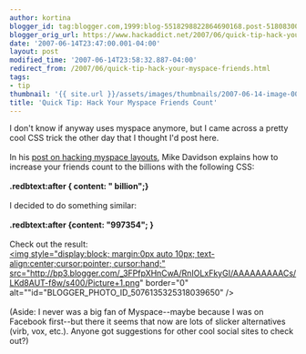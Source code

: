 ```yaml
---
author: kortina
blogger_id: tag:blogger.com,1999:blog-5518298822864690168.post-5180830064620163033
blogger_orig_url: https://www.hackaddict.net/2007/06/quick-tip-hack-your-myspace-friends.html
date: '2007-06-14T23:47:00.001-04:00'
layout: post
modified_time: '2007-06-14T23:58:32.887-04:00'
redirect_from: /2007/06/quick-tip-hack-your-myspace-friends.html
tags:
- tip
thumbnail: '{{ site.url }}/assets/images/thumbnails/2007-06-14-image-0000.png'
title: 'Quick Tip: Hack Your Myspace Friends Count'
---
```


I don't know if anyway uses myspace anymore, but I came across a pretty cool CSS trick the other day that I thought I'd post here.  <br /><br />In his <a href="http://www.mikeindustries.com/blog/archive/2006/04/hacking-myspace-layouts" title="Mike Davidson: Hacking A More Tasteful MySpace">post on hacking myspace layouts</a>, Mike Davidson explains how to increase your friends count to the billions with the following CSS:<br /><b><br /> .redbtext:after { content: " billion";}<br /></b><br />I decided to do something similar:<br /><b><br /> .redbtext:after {content: "997354"; }<br /></b><br />Check out the result:<br /><a onblur="try {parent.deselectBloggerImageGracefully();} catch(e) {}" href="http://bp3.blogger.com/_3FPfpXHnCwA/RnIOLxFkyGI/AAAAAAAAACs/LKd8AUT-f8w/s1600-h/Picture+1.png"><img style="display:block; margin:0px auto 10px; text-align:center;cursor:pointer; cursor:hand;" src="http://bp3.blogger.com/_3FPfpXHnCwA/RnIOLxFkyGI/AAAAAAAAACs/LKd8AUT-f8w/s400/Picture+1.png" border="0" alt=""id="BLOGGER_PHOTO_ID_5076135325318039650" /></a><br /><br />(Aside: I never was a big fan of Myspace--maybe because I was on Facebook first--but there it seems that now are lots of slicker alternatives (virb, vox, etc.).  Anyone got suggestions for other cool social sites to check out?)